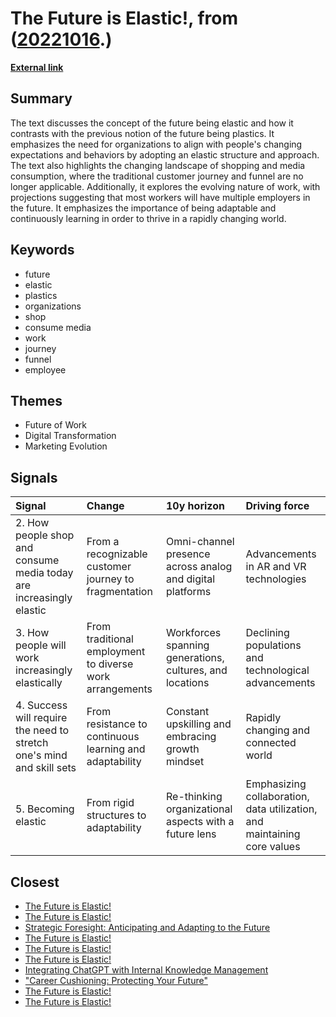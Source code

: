# __The Future is Elastic!__, from ([20221016](https://kghosh.substack.com/p/20221016).)

__[External link](https://rishad.substack.com/p/the-future-is-elastic?utm_source=email)__



## Summary

The text discusses the concept of the future being elastic and how it contrasts with the previous notion of the future being plastics. It emphasizes the need for organizations to align with people's changing expectations and behaviors by adopting an elastic structure and approach. The text also highlights the changing landscape of shopping and media consumption, where the traditional customer journey and funnel are no longer applicable. Additionally, it explores the evolving nature of work, with projections suggesting that most workers will have multiple employers in the future. It emphasizes the importance of being adaptable and continuously learning in order to thrive in a rapidly changing world.

## Keywords

* future
* elastic
* plastics
* organizations
* shop
* consume media
* work
* journey
* funnel
* employee

## Themes

* Future of Work
* Digital Transformation
* Marketing Evolution

## Signals

| Signal                                                                | Change                                                   | 10y horizon                                               | Driving force                                                            |
|:----------------------------------------------------------------------|:---------------------------------------------------------|:----------------------------------------------------------|:-------------------------------------------------------------------------|
| 2. How people shop and consume media today are increasingly elastic   | From a recognizable customer journey to fragmentation    | Omni-channel presence across analog and digital platforms | Advancements in AR and VR technologies                                   |
| 3. How people will work increasingly elastically                      | From traditional employment to diverse work arrangements | Workforces spanning generations, cultures, and locations  | Declining populations and technological advancements                     |
| 4. Success will require the need to stretch one's mind and skill sets | From resistance to continuous learning and adaptability  | Constant upskilling and embracing growth mindset          | Rapidly changing and connected world                                     |
| 5. Becoming elastic                                                   | From rigid structures to adaptability                    | Re-thinking organizational aspects with a future lens     | Emphasizing collaboration, data utilization, and maintaining core values |

## Closest

* [The Future is Elastic!](07f58082de6736a23fae6143ab961f07)
* [The Future is Elastic!](07f58082de6736a23fae6143ab961f07)
* [Strategic Foresight: Anticipating and Adapting to the Future](40a99c098bad8dda821b757d8d88a80a)
* [The Future is Elastic!](07f58082de6736a23fae6143ab961f07)
* [The Future is Elastic!](07f58082de6736a23fae6143ab961f07)
* [The Future is Elastic!](07f58082de6736a23fae6143ab961f07)
* [Integrating ChatGPT with Internal Knowledge Management](977ac6628e9192d07524905819496121)
* ["Career Cushioning: Protecting Your Future"](9f6a82373421931ea7e960ae526ff457)
* [The Future is Elastic!](07f58082de6736a23fae6143ab961f07)
* [The Future is Elastic!](07f58082de6736a23fae6143ab961f07)